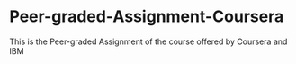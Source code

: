 # Peer-graded-Assignment-Coursera
This is the Peer-graded Assignment of the course offered by Coursera and IBM

